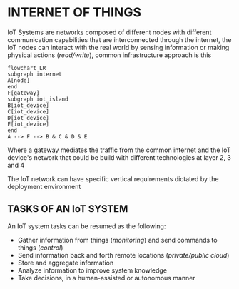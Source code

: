# INTERNET OF THINGS

IoT Systems are networks composed of different nodes with different communication capabilities that are interconnected through the internet, the IoT nodes can interact with the real world by sensing information or making physical actions (*read/write*), common infrastructure approach is this

```mermaid
flowchart LR
subgraph internet
A[node]
end
F[gateway]
subgraph iot_island
B[iot_device]
C[iot_device]
D[iot_device]
E[iot_device]
end
A --> F --> B & C & D & E
```

Where a gateway mediates the traffic from the common internet and the IoT device's network that could be build with different technologies at layer 2, 3 and 4 

The IoT network can have specific vertical requirements dictated by the deployment environment

## TASKS OF AN IoT SYSTEM

An IoT system tasks can be resumed as the following:

- Gather information  from things (*monitoring*) and send commands to things (*control*)
- Send information back and forth remote locations (*private/public cloud*)
- Store and aggregate information
- Analyze information to improve system knowledge
- Take decisions, in a human-assisted or autonomous manner